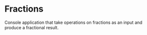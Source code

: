 # Fractions
Console application that take operations on fractions as an input  and produce a fractional result.
